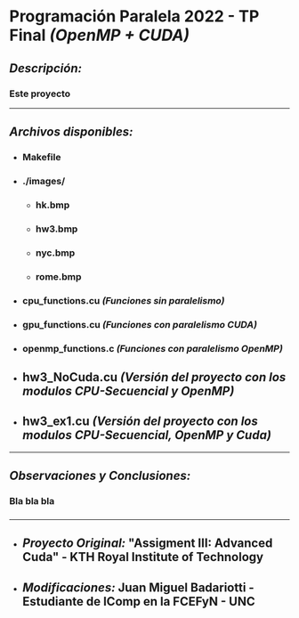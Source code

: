 # Programación Paralela 2022 - __TP Final__ _(OpenMP + CUDA)_
## _Descripción:_
### Este proyecto 
---
## _Archivos disponibles:_
- ### __Makefile__
- ### __./images/__
    - ### hk.bmp
    - ### hw3.bmp
    - ### nyc.bmp
    - ### rome.bmp
- ### __cpu_functions.cu__ _(Funciones sin paralelismo)_
- ### __gpu_functions.cu__ _(Funciones con paralelismo CUDA)_
- ### __openmp_functions.c__ _(Funciones con paralelismo OpenMP)_

- ## __hw3_NoCuda.cu__ _(Versión del proyecto con los modulos CPU-Secuencial y OpenMP)_
- ## __hw3_ex1.cu__ _(Versión del proyecto con los modulos CPU-Secuencial, OpenMP y Cuda)_
---
## _Observaciones y Conclusiones:_
### Bla bla bla
###
###
###
---
- ## _Proyecto Original:_ __"Assigment III: Advanced Cuda" - KTH Royal Institute of Technology__
- ## _Modificaciones:_ Juan Miguel Badariotti - Estudiante de IComp en la __FCEFyN - UNC__


